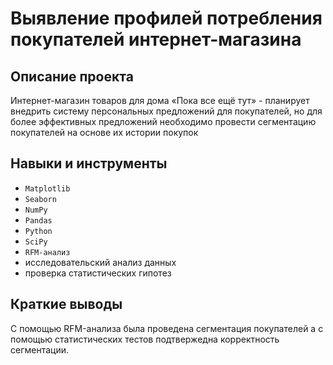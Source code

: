 # Выявление профилей потребления покупателей интернет-магазина

## Описание проекта

Интернет-магазин товаров для дома «Пока все ещё тут» - планирует внедрить систему персональных предложений для покупателей, но для более эффективных предложений необходимо провести сегментацию покупателей на основе их истории покупок

## Навыки и инструменты
- `Matplotlib`
- `Seaborn`
- `NumPy`
- `Pandas`
- `Python`
- `SciPy`
- `RFM-анализ`
- исследовательский анализ данных
- проверка статистических гипотез

## Краткие выводы
С помощью RFM-анализа была проведена сегментация покупателей а с помощью статистических тестов подтвержедна корректность сегментации.
